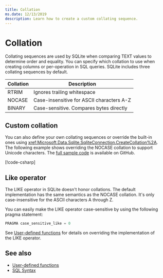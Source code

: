 ```yaml
---
title: Collation
ms.date: 12/13/2019
description: Learn how to create a custom collating sequence.
---
```

# Collation

Collating sequences are used by SQLite when comparing TEXT values to determine order and equality. You can specify which collation to use when creating columns or per-operation in SQL queries. SQLite includes three collating sequences by default.

| Collation | Description                               |
| --------- | ----------------------------------------- |
| RTRIM     | Ignores trailing whitespace               |
| NOCASE    | Case-insensitive for ASCII characters A-Z |
| BINARY    | Case-sensitive. Compares bytes directly   |

## Custom collation

You can also define your own collating sequences or override the built-in ones using <xref:Microsoft.Data.Sqlite.SqliteConnection.CreateCollation%2A>. The following example shows overriding the NOCASE collation to support Unicode characters. The [full sample code](https://github.com/dotnet/samples/blob/master/snippets/standard/data/sqlite/CollationSample/Program.cs) is available on GitHub.

[!code-csharp[](../../../../samples/snippets/standard/data/sqlite/CollationSample/Program.cs?name=snippet_Collation)]

## Like operator

The LIKE operator in SQLite doesn't honor collations. The default implementation has the same semantics as the NOCASE collation. It's only case-insensitive for the ASCII characters A through Z.

You can easily make the LIKE operator case-sensitive by using the following pragma statement:

```sql
PRAGMA case_sensitive_like = 0
```

See [User-defined functions](user-defined-functions.md) for details on overriding the implementation of the LIKE operator.

## See also

* [User-defined functions](user-defined-functions.md)
* [SQL Syntax](https://www.sqlite.org/lang.html)
